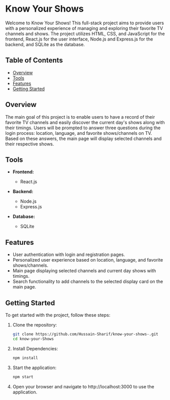 # Know Your Shows

Welcome to Know Your Shows! This full-stack project aims to provide users with a personalized experience of managing and exploring their favorite TV channels and shows. The project utilizes HTML, CSS, and JavaScript for the frontend, React.js for the user interface, Node.js and Express.js for the backend, and SQLite as the database.

## Table of Contents
- [Overview](#overview)
- [Tools](#tools)
- [Features](#features)
- [Getting Started](#getting-started)


## Overview

The main goal of this project is to enable users to have a record of their favorite TV channels and easily discover the current day's shows along with their timings. Users will be prompted to answer three questions during the login process: location, language, and favorite shows/channels on TV. Based on these answers, the main page will display selected channels and their respective shows.

## Tools

- **Frontend:**
  - React.js

- **Backend:**
  - Node.js
  - Express.js

- **Database:**
  - SQLite

## Features

- User authentication with login and registration pages.
- Personalized user experience based on location, language, and favorite shows/channels.
- Main page displaying selected channels and current day shows with timings.
- Search functionality to add channels to the selected display card on the main page.

## Getting Started

To get started with the project, follow these steps:

1. Clone the repository:
   ```bash
   git clone https://github.com/Hussain-Sharif/know-your-shows-.git
   cd know-your-Shows
2. Install Dependencies:
   ```bash
   npm install
3. Start the application:
   ```bash
   npm start
4. Open your browser and navigate to http://localhost:3000 to use the application.

